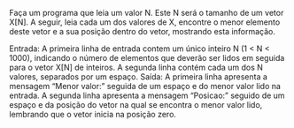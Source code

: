 Faça um programa que leia um valor N. Este N será o tamanho de um vetor X[N]. A seguir, leia cada um dos valores de X, encontre o menor elemento deste vetor e a sua posição dentro do vetor, mostrando esta informação.

Entrada: A primeira linha de entrada contem um único inteiro N (1 < N < 1000), indicando o número de elementos que deverão ser lidos em seguida para o vetor X[N] de inteiros. A segunda linha contém cada um dos N valores, separados por um espaço.
Saída: A primeira linha apresenta a mensagem “Menor valor:” seguida de um espaço e do menor valor lido na entrada. A segunda linha apresenta a mensagem “Posicao:” seguido de um espaço e da posição do vetor na qual se encontra o menor valor lido, lembrando que o vetor inicia na posição zero.
